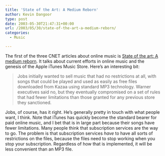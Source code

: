```yaml
---
title: 'State of the Art: A Medium Reborn'
author: Kevin Dangoor
type: post
date: 2003-05-30T21:47:31+00:00
url: /2003/05/30/state-of-the-art-a-medium-reborn/
categories:
  - Music

---
```

The first of the three CNET articles about online music is [State of the art: A medium reborn][1]. It talks about current efforts in online music and the genesis of the Apple iTunes Music Store. Here&#8217;s an interesting bit:

> Jobs initially wanted to sell music that had no restrictions at all, with songs that could be played and used as easily as free files downloaded from Kazaa using standard MP3 technology. Warner executives said no, but they eventually compromised on a set of rules that had fewer limitations than those granted for any previous store they sanctioned.

Jobs, of course, has it right. He&#8217;s generally pretty in touch with what people want, I think. Note that iTunes has quickly become the standard bearer for paid online music, and I bet that is in large part because their songs have fewer limitations. Many people think that subscription services are the way to go. The problem is that subscription services _have_ to have all sorts of restrictions on the files, because the files need to stop working when you stop your subscription. Regardless of how that is implemented, it will be less convenient than an MP3 file.

 [1]: http://news.com.com/2009-1027-1009535.html?tag=tocnav "State of the art: A medium reborn | CNET News.com"